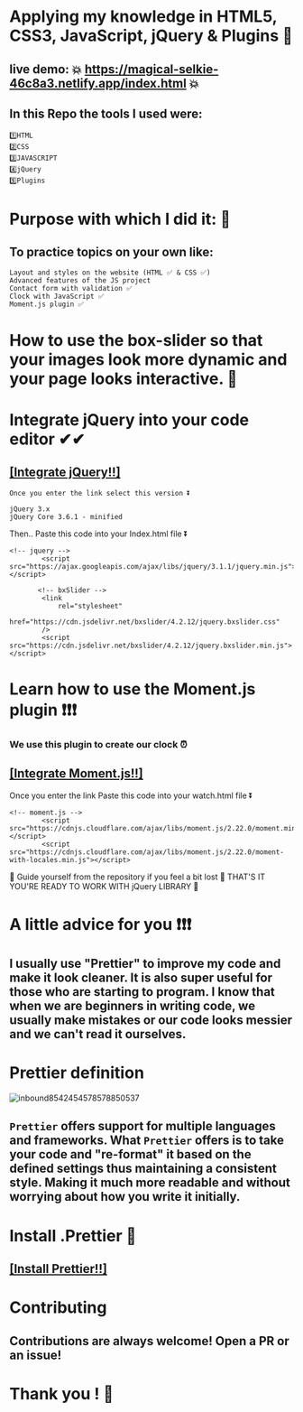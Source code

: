 # Applying my knowledge in HTML5, CSS3, JavaScript, jQuery & Plugins 🎨

## live demo: 💥 https://magical-selkie-46c8a3.netlify.app/index.html 💥

## In this Repo the tools I used were:

```
1️⃣HTML
2️⃣CSS
3️⃣JAVASCRIPT
4️⃣jQuery
5️⃣Plugins
```

# Purpose with which I did it: 🌈

## To practice topics on your own like:
````
Layout and styles on the website (HTML ✅ & CSS ✅)
Advanced features of the JS project
Contact form with validation ✅
Clock with JavaScript ✅
Moment.js plugin ✅

````

# How to use the box-slider so that your images look more dynamic and your page looks interactive. 🧷
# Integrate jQuery into your code editor ✔✔

## [[Integrate jQuery!!]](https://releases.jquery.com/)

```
Once you enter the link select this version ⏬

jQuery 3.x
jQuery Core 3.6.1 - minified
```

Then.. Paste this code into your Index.html file ⏬

```
<!-- jquery -->
        <script src="https://ajax.googleapis.com/ajax/libs/jquery/3.1.1/jquery.min.js"></script>

       <!-- bxSlider -->
        <link
            rel="stylesheet"
            href="https://cdn.jsdelivr.net/bxslider/4.2.12/jquery.bxslider.css"
        />
        <script src="https://cdn.jsdelivr.net/bxslider/4.2.12/jquery.bxslider.min.js"></script>

```

# Learn how to use the Moment.js plugin ❗❗❗
### We use this plugin to create our clock ⏰
## [[Integrate Moment.js!!]](https://cdnjs.com/libraries/moment.js)
Once you enter the link Paste this code into your watch.html file ⏬

```
<!-- moment.js -->
        <script src="https://cdnjs.cloudflare.com/ajax/libs/moment.js/2.22.0/moment.min.js"></script>
        <script src="https://cdnjs.cloudflare.com/ajax/libs/moment.js/2.22.0/moment-with-locales.min.js"></script>
```

🔸 Guide yourself from the repository if you feel a bit lost 🔸
THAT'S IT YOU'RE READY TO WORK WITH jQuery LIBRARY 🔸

# A little advice for you ❗❗❗

## I usually use "Prettier" to improve my code and make it look cleaner. It is also super useful for those who are starting to program. I know that when we are beginners in writing code, we usually make mistakes or our code looks messier and we can't read it ourselves.

# Prettier definition
![inbound8542454578578850537](https://user-images.githubusercontent.com/99415473/190516243-697eff39-9279-435d-8faf-85a4f138c8ab.jpg)



## `Prettier` offers support for multiple languages and frameworks. What `Prettier` offers is to take your code and "re-format" it based on the defined settings thus maintaining a consistent style. Making it much more readable and without worrying about how you write it initially.

# Install .Prettier 🧮

## [[Install Prettier!!]](https://prettier.io/docs/en/install.html)

# Contributing

## Contributions are always welcome! Open a PR or an issue!

# Thank you ! 👋
